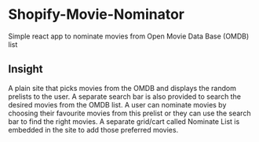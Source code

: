 # Shopify-Movie-Nominator

Simple react app to nominate movies from Open Movie Data Base (OMDB) list

## Insight

A plain site that picks movies from the OMDB and displays the random prelists to the user. A separate search bar is also provided to search the desired movies from the OMDB list. A user can nominate movies by choosing their favourite movies from this prelist or they can use the search bar to find the right movies. A separate grid/cart called Nominate List is embedded in the site to add those preferred movies.


